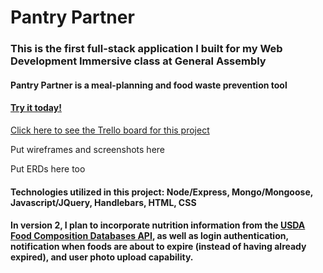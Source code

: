 # Pantry Partner

### This is the first full-stack application I built for my Web Development Immersive class at General Assembly

#### Pantry Partner is a meal-planning and food waste prevention tool
#### [Try it today!](https://fathomless-ocean-49836.herokuapp.com/)

[Click here to see the Trello board for this project](https://trello.com/b/cwAsT9w7/wdi-project-2)

Put wireframes and screenshots here

Put ERDs here too

#### Technologies utilized in this project: Node/Express, Mongo/Mongoose, Javascript/JQuery, Handlebars, HTML, CSS

#### In version 2, I plan to incorporate nutrition information from the [USDA Food Composition Databases API](https://ndb.nal.usda.gov/ndb/doc/), as well as login authentication, notification when foods are about to expire (instead of having already expired), and user photo upload capability.
